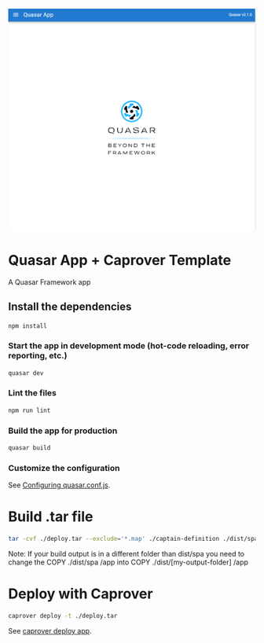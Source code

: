 ![alt text](https://github.com/Benriez/caprover-quasar/blob/master/quasar_app.png?raw=true)

# Quasar App + Caprover Template

A Quasar Framework app

## Install the dependencies
```bash
npm install
```

### Start the app in development mode (hot-code reloading, error reporting, etc.)
```bash
quasar dev
```

### Lint the files
```bash
npm run lint
```

### Build the app for production
```bash
quasar build
```

### Customize the configuration
See [Configuring quasar.conf.js](https://v2.quasar.dev/quasar-cli/quasar-conf-js).


# Build .tar file
```bash
tar -cvf ./deploy.tar --exclude='*.map' ./captain-definition ./dist/spa/*
```

Note: If your build output is in a different folder than dist/spa you need to change the COPY ./dist/spa /app into COPY ./dist/[my-output-folder] /app


# Deploy with Caprover
```bash
caprover deploy -t ./deploy.tar
```

See [caprover deploy app](https://caprover.com/docs/recipe-deploy-create-react-app.html).

